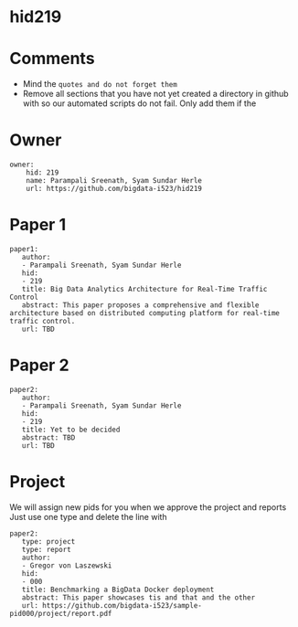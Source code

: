 # hid219
# Comments

* Mind the ```quotes and do not forget them```
* Remove all sections that you have not yet created a directory in github with so our automated scripts do not fail. Only add them if the 

# Owner

```
owner:
    hid: 219
    name: Parampali Sreenath, Syam Sundar Herle
    url: https://github.com/bigdata-i523/hid219
```

# Paper 1

```
paper1:
   author: 
   - Parampali Sreenath, Syam Sundar Herle
   hid:
   - 219
   title: Big Data Analytics Architecture for Real-Time Traffic Control 
   abstract: This paper proposes a comprehensive and flexible architecture based on distributed computing platform for real-time traffic control.
   url: TBD
```
   
# Paper 2

```
paper2:
   author: 
   - Parampali Sreenath, Syam Sundar Herle
   hid:
   - 219
   title: Yet to be decided
   abstract: TBD
   url: TBD
```

# Project 

We will assign new pids for you when we approve the project and reports   
Just use one type and delete the line with 

```
paper2:
   type: project
   type: report
   author: 
   - Gregor von Laszewski
   hid:
   - 000
   title: Benchmarking a BigData Docker deployment
   abstract: This paper showcases tis and that and the other 
   url: https://github.com/bigdata-i523/sample-pid000/project/report.pdf
```
   
